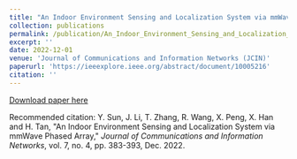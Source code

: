 ```yaml
---
title: "An Indoor Environment Sensing and Localization System via mmWave Phased Array"
collection: publications
permalink: /publication/An_Indoor_Environment_Sensing_and_Localization_System_via_mmWave_Phased_Array
excerpt: ''
date: 2022-12-01
venue: 'Journal of Communications and Information Networks (JCIN)'
paperurl: 'https://ieeexplore.ieee.org/abstract/document/10005216'
citation: ''
---
```



[Download paper here](http://yfsun0327.github.io/files/An_Indoor_Environment_Sensing_and_Localization_System_via_mmWave_Phased_Array.pdf)

Recommended citation: Y. Sun, J. Li, T. Zhang, R. Wang, X. Peng, X. Han and H. Tan, "An Indoor Environment Sensing and Localization System via mmWave Phased Array," <i>Journal of Communications and Information Networks</i>, vol. 7, no. 4, pp. 383-393, Dec. 2022.
